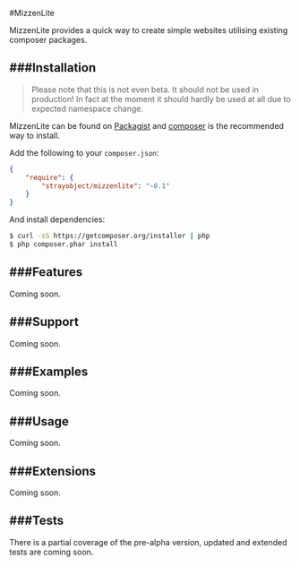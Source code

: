 #MizzenLite

MizzenLite provides a quick way to create simple websites utilising existing 
composer packages.

###Installation
----
> Please note that this is not even beta. It should not be used in production!
> In fact at the moment it should hardly be used at all due to expected
> namespace change.

MizzenLite can be found on 
[Packagist](https://packagist.org/packages/strayobject/mizzenlite) and
[composer](http://getcomposer.org) is the recommended way to install.

Add the following to your `composer.json`:

```json
{
    "require": {
        "strayobject/mizzenlite": "~0.1"
    }
}
```

And install dependencies:

```bash
$ curl -sS https://getcomposer.org/installer | php
$ php composer.phar install
```

###Features
----
Coming soon.

###Support
----
Coming soon.

###Examples
----
Coming soon.

###Usage
----
Coming soon.

###Extensions
----
Coming soon.

###Tests
----
There is a partial coverage of the pre-alpha version, updated and extended tests
are coming soon.